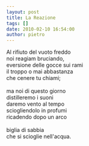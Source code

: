 ```yaml
---
layout: post
title: La Reazione
tags: []
date: 2010-02-10 16:54:00
author: pietro
---
```

Al rifiuto del vuoto freddo<br/>noi reagiam bruciando,<br/>eversione delle gocce sui rami<br/>il troppo o mai abbastanza<br/>che cenere tu chiami;<br/><br/>ma noi di questo giorno<br/>distilleremo i suoni<br/>daremo vento al tempo<br/>sciogliendolo in profumi<br/>ricadendo dopo un arco<br/><br/>biglia di sabbia<br/>che si scioglie nell'acqua.
